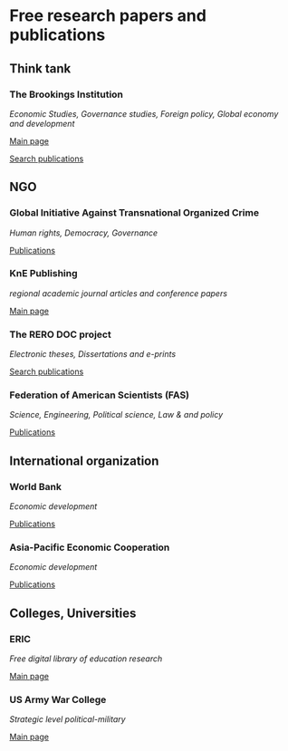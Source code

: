 # Free research papers and publications

## Think tank
### The Brookings Institution
*Economic Studies, Governance studies, Foreign policy, Global economy and development*

[Main page](https://www.brookings.edu/)

[Search publications](https://www.brookings.edu/search/)

## NGO
### Global Initiative Against Transnational Organized Crime
*Human rights, Democracy, Governance*

[Publications](https://globalinitiative.net/article_type/publications/)

### KnE Publishing
*regional academic journal articles and conference papers*

[Main page](https://knepublishing.com/)

### The RERO DOC project
*Electronic theses, Dissertations and e-prints*

[Search publications](https://doc.rero.ch/search?)

###  Federation of American Scientists (FAS) 
*Science, Engineering, Political science, Law & and policy*

[Publications](https://fas.org/publications/)

## International organization
### World Bank
*Economic development*

[Publications](https://www.worldbank.org/en/research)

### Asia-Pacific Economic Cooperation
*Economic development*

[Publications](https://www.apec.org/Publications)

## Colleges, Universities
### ERIC
*Free digital library of education research*

[Main page](https://eric.ed.gov/)

### US Army War College
*Strategic level political-military*

[Main page](https://publications.armywarcollege.edu/)
